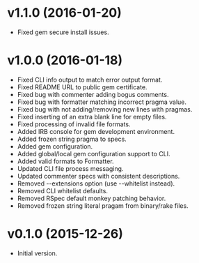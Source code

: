 # v1.1.0 (2016-01-20)

- Fixed gem secure install issues.

# v1.0.0 (2016-01-18)

- Fixed CLI info output to match error output format.
- Fixed README URL to public gem certificate.
- Fixed bug with commenter adding bogus comments.
- Fixed bug with formatter matching incorrect pragma value.
- Fixed bug with not adding/removing new lines with pragmas.
- Fixed inserting of an extra blank line for empty files.
- Fixed processing of invalid file formats.
- Added IRB console for gem development environment.
- Added frozen string pragma to specs.
- Added gem configuration.
- Added global/local gem configuration support to CLI.
- Added valid formats to Formatter.
- Updated CLI file process messaging.
- Updated commenter specs with consistent descriptions.
- Removed --extensions option (use --whitelist instead).
- Removed CLI whitelist defaults.
- Removed RSpec default monkey patching behavior.
- Removed frozen string literal pragam from binary/rake files.

# v0.1.0 (2015-12-26)

- Initial version.
